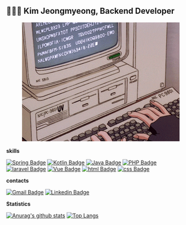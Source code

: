 ## 🧑🏻‍💻 Kim Jeongmyeong, Backend Developer

  <div align=center>

  ![Main dot image](https://github.com/JeongmyeongzZ/JeongmyeongzZ/blob/main/type.gif?raw=true)

  </div>

**skills**

[![Spring Badge](https://img.shields.io/badge/Spring-6DB33F?style=flat-square&logo=spring&logoColor=white)](https://spring.io/)
[![Kotlin Badge](https://img.shields.io/badge/Kotlin-0095D5?style=flat-square&logo=Kotlin&logoColor=white)](https://kotlinlang.org/)
[![Java Badge](https://img.shields.io/badge/Java-ED8B00?style=flat-square&logo=openjdk&logoColor=white)](https://docs.oracle.com/en/java/)
[![PHP Badge](https://img.shields.io/badge/PHP-777BB4?style=flat-square&logo=PHP&logoColor=white)](https://php.net)
[![laravel Badge](https://img.shields.io/badge/Laravel-FF2D20?style=flat-square&logo=Laravel&logoColor=white)](https://laravel.com/)
[![Vue Badge](https://img.shields.io/badge/Vue-4FC08D?style=flat-square&logo=vue.js&logoColor=white)](https://vuejs.org/)
[![html Badge](https://img.shields.io/badge/HTML5-E34F26?style=flat-square&logo=html5&logoColor=white)](#)
[![css Badge](https://img.shields.io/badge/CSS3-1572B6?style=flat-square&logo=css3&logoColor=white)](#)
  
**contacts**

[![Gmail Badge](https://img.shields.io/badge/Gmail-D14836?style=flat-square&logo=gmail&logoColor=white)](mailto:kimbym23@gmail.com)
[![Linkedin Badge](https://img.shields.io/badge/-LinkedIn-blue?style=flat-square&logo=Linkedin&logoColor=white)](https://www.linkedin.com/in/정명-김-5549721b4/)


**Statistics**

[![Anurag's github stats](https://github-readme-stats.vercel.app/api?username=jeongmyeongzz)](https://github.com/anuraghazra/github-readme-stats)
[![Top Langs](https://github-readme-stats.vercel.app/api/top-langs/?username=jeongmyeongzz&layout=compact)](https://github.com/anuraghazra/github-readme-stats)

